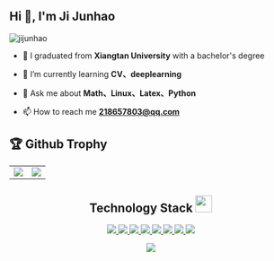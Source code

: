 ## Hi 👋, I'm Ji Junhao

<p align="left"> <img src="https://komarev.com/ghpvc/?username=jijunhao&label=Profile%20views&color=0e75b6&style=flat" alt="jijunhao" /> </p>

- 🤔 I graduated from **Xiangtan University** with a bachelor's degree

- 🌱 I’m currently learning **CV、deeplearning**

- 💬 Ask me about **Math、Linux、Latex、Python**

- 📫 How to reach me **218657803@qq.com**

<!--
**jijunhao/jijunhao** is a ✨ _special_ ✨ repository because its `README.md` (this file) appears on your GitHub profile.

Here are some ideas to get you started:

- 🔭 I’m currently working on ...
- 🌱 I’m currently learning ...
- 👯 I’m looking to collaborate on ...
- 🤔 I’m looking for help with ...
- 💬 Ask me about ...
- 📫 How to reach me: ...
- 😄 Pronouns: ...
- ⚡ Fun fact: ...
-->
## 🏆 Github Trophy

<table>
  <tr>
    <td align="center" style="padding=0;width=50%;">
      <img align="center" style="padding=0;" src="https://github-readme-stats.vercel.app/api/?username=jijunhao&show_icons=true&&hide_title=true&count_private=true" />

  <td align="center" style="padding=0;width=70%;">
      <img align="center" style="padding=0;" src="https://github-readme-stats.quantumlytangled.vercel.app/api/top-langs/?username=jijunhao&layout=compact&exclude_repo=jijunhao.github.io&hide=javascript,html" />
    </td>
  </tr>
</table>

<h2 align="center">Technology Stack <img src="https://media.giphy.com/media/WUlplcMpOCEmTGBtBW/giphy.gif" width="30"></h2>
<p align="center">
  <a href="https://cn.ubuntu.com/">
    <img src="https://img.shields.io/badge/Ubuntu-E95420?style=for-the-badge&logo=ubuntu&logoColor=white"/>
  </a>
  <a href="https://www.anaconda.com/">
    <img src="https://img.shields.io/badge/Anaconda-%2344A833.svg?style=for-the-badge&logo=anaconda&logoColor=white"/>
  </a>
  <a href="https://sourceforge.net/projects/texstudio/">
    <img src="https://img.shields.io/badge/latex-%23008080.svg?style=for-the-badge&logo=latex&logoColor=white"/>
  </a>
  <a href="https://code.visualstudio.com/">
    <img src="https://img.shields.io/badge/c-%2300599C.svg?style=for-the-badge&logo=c&logoColor=white"/>
  </a>
  <a href="https://www.python.org/">
    <img src="https://img.shields.io/badge/python-3670A0?style=for-the-badge&logo=python&logoColor=ffdd54"/>
  </a>
  <a href="https://pytorch.org/">
    <img src="https://img.shields.io/badge/PyTorch-%23EE4C2C.svg?style=for-the-badge&logo=PyTorch&logoColor=white"/>
  </a>
  <a href="https://www.mysql.com/">
    <img src="https://img.shields.io/badge/mysql-%2300f.svg?style=for-the-badge&logo=mysql&logoColor=white"/>
  </a>
  <a href="https://www.kaggle.com/">
    <img src="https://img.shields.io/badge/Kaggle-035a7d?style=for-the-badge&logo=kaggle&logoColor=white"/>
  </a>
</p>

<p align = "center">
  <img src="https://github-readme-streak-stats.herokuapp.com/?user=jijunhao&show_icons=true&locale=en" />
</p>

